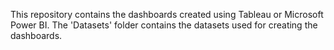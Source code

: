 This repository contains the dashboards created using Tableau or Microsoft Power BI.
The 'Datasets' folder contains the datasets used for creating the dashboards.
